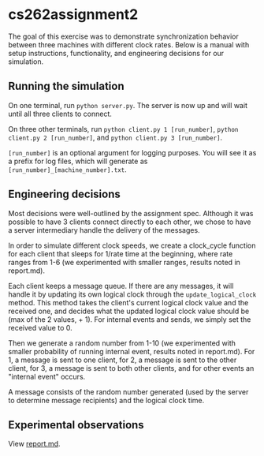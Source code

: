 # cs262assignment2
The goal of this exercise was to demonstrate synchronization behavior between three machines with different clock rates. Below is a manual with setup instructions, functionality, and engineering decisions for our simulation. 

## Running the simulation
On one terminal, run `python server.py`. The server is now up and will wait until all three clients to connect. 

On three other terminals, run `python client.py 1 [run_number]`, `python client.py 2 [run_number]`, and `python client.py 3 [run_number]`. 

`[run_number]` is an optional argument for logging purposes. You will see it as a prefix for log files, which will generate as `[run_number]_[machine_number].txt`.

## Engineering decisions
Most decisions were well-outlined by the assignment spec. Although it was possible to have 3 clients connect directly to each other, we chose to have a server intermediary handle the delivery of the messages.

In order to simulate different clock speeds, we create a clock_cycle function for each client that sleeps for 1/rate time at the beginning, where rate ranges from 1-6 (we experimented with smaller ranges, results noted in report.md). 

Each client keeps a message queue. If there are any messages, it will handle it by updating its own logical clock through the `update_logical_clock` method. This method takes the client's current logical clock value and the received one, and decides what the updated logical clock value should be (max of the 2 values, + 1). For internal events and sends, we simply set the received value to 0. 

Then we generate a random number from 1-10 (we experimented with smaller probability of running internal event, results noted in report.md). For 1, a message is sent to one client, for 2, a message is sent to the other client, for 3, a message is sent to both other clients, and for other events an "internal event" occurs.

A message consists of the random number generated (used by the server to determine message recipients) and the logical clock time.

## Experimental observations
View [report.md](https://github.com/karlyh66/cs262assignment2/blob/main/report.md).
